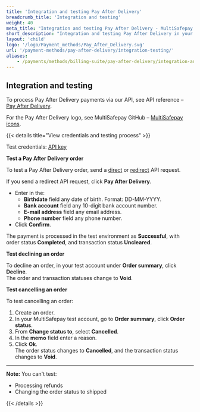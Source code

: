 ```yaml
---
title: 'Integration and testing Pay After Delivery'
breadcrumb_title: 'Integration and testing'
weight: 40
meta_title: "Integration and testing Pay After Delivery - MultiSafepay Docs"
short_description: "Integration and testing Pay After Delivery in your ecommerce platform"
layout: 'child'
logo: '/logo/Payment_methods/Pay_After_Delivery.svg'
url: '/payment-methods/pay-after-delivery/integration-testing/'
aliases:
    - /payments/methods/billing-suite/pay-after-delivery/integration-and-testing/
---
```


## Integration and testing
To process Pay After Delivery payments via our API, see API reference – [Pay After Delivery](/api/#pay-after-delivery).

For the Pay After Delivery logo, see MultiSafepay GitHub – [MultiSafepay icons](https://github.com/MultiSafepay/MultiSafepay-icons).

{{< details title="View credentials and testing process" >}}

Test credentials: [API key](/account/site-id-api-key-secure-code/)

**Test a Pay After Delivery order**

To test a Pay After Delivery order, send a [direct](api/#pay-after-delivery---direct) or [redirect](api/#pay-after-delivery---redirect) API request.

If you send a redirect API request, click **Pay After Delivery**.  
- Enter in the:
  - **Birthdate** field any date of birth. Format: DD-MM-YYYY.
  - **Bank account** field any 10-digit bank account number.
  - **E-mail address** field any email address.
  - **Phone number** field any phone number.  
- Click **Confirm**.

The payment is processed in the test environment as **Successful**, with order status **Completed**, and transaction status **Uncleared**.

**Test declining an order**  

To decline an order, in your test account under **Order summary**, click **Decline**.  
The order and transaction statuses change to **Void**.

**Test cancelling an order**

To test cancelling an order:

1. Create an order.
2. In your MultiSafepay test account, go to **Order summary**, click **Order status**.
3. From **Change status to**, select **Cancelled**.
4. In the **memo** field enter a reason.
5. Click **Ok**.  
  The order status changes to **Cancelled**, and the transaction status changes to **Void**.

---

**Note:** 
You can't test:  
  - Processing refunds
  - Changing the order status to shipped

{{< /details >}}
